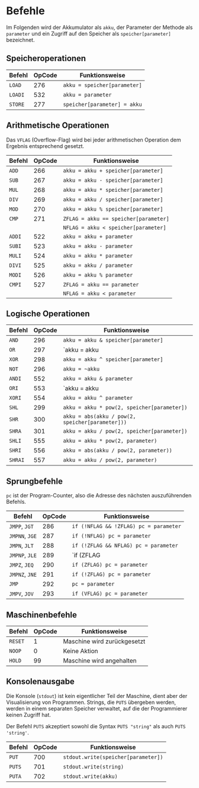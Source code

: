 # Befehle
Im Folgenden wird der Akkumulator als `akku`, der Parameter der Methode als `parameter` und ein Zugriff auf den Speicher als `speicher[parameter]` bezeichnet. 
## Speicheroperationen
Befehl  | OpCode | Funktionsweise
--------|--------|--------------------------------
`LOAD`  |  276   | `akku = speicher[parameter]`
`LOADI` |  532   | `akku = parameter`
`STORE` |  277   | `speicher[parameter] = akku`


## Arithmetische Operationen
Das `VFLAG` (Overflow-Flag) wird bei jeder arithmetischen Operation dem Ergebnis entsprechend gesetzt. 

Befehl  | OpCode | Funktionsweise
--------|--------|------------------------------------
`ADD`   |  266   | `akku = akku + speicher[parameter]`
`SUB`   |  267   | `akku = akku - speicher[parameter]`
`MUL`   |  268   | `akku = akku * speicher[parameter]`
`DIV`   |  269   | `akku = akku / speicher[parameter]`
`MOD`   |  270   | `akku = akku % speicher[parameter]`
`CMP`   |  271   | `ZFLAG = akku == speicher[parameter]`
|       |        | `NFLAG = akku < speicher[parameter]`
`ADDI`  |  522   | `akku = akku + parameter`
`SUBI`  |  523   | `akku = akku - parameter`
`MULI`  |  524   | `akku = akku * parameter`
`DIVI`  |  525   | `akku = akku / parameter`
`MODI`  |  526   | `akku = akku % parameter`
`CMPI`  |  527   | `ZFLAG = akku == parameter`
|       |        | `NFLAG = akku < parameter`


## Logische Operationen

Befehl  | OpCode | Funktionsweise
--------|--------|------------------------------------
`AND`   |  296   | `akku = akku & speicher[parameter]`
`OR`    |  297   | `akku = akku | speicher[parameter]`
`XOR`   |  298   | `akku = akku ^ speicher[parameter]`
`NOT`   |  296   | `akku = ~akku`
`ANDI`  |  552   | `akku = akku & parameter`
`ORI`   |  553   | `akku = akku | parameter`
`XORI`  |  554   | `akku = akku ^ parameter`
`SHL`   |  299   | `akku = akku * pow(2, speicher[parameter])`
`SHR`   |  300   | `akku = abs(akku / pow(2, speicher[parameter]))`
`SHRA`  |  301   | `akku = akku / pow(2, speicher[parameter])`
`SHLI`  |  555   | `akku = akku * pow(2, parameter)`
`SHRI`  |  556   | `akku = abs(akku / pow(2, parameter))`
`SHRAI` |  557   | `akku = akku / pow(2, parameter)`


## Sprungbefehle
`pc` ist der Program-Counter, also die Adresse des nächsten auszuführenden Befehls. 

Befehl         | OpCode | Funktionsweise
---------------|--------|------------------------------------
`JMPP`, `JGT`  |  286   | `if (!NFLAG && !ZFLAG) pc = parameter`
`JMPNN`, `JGE` |  287   | `if (!NFLAG) pc = parameter`
`JMPN`, `JLT`  |  288   | `if (!ZFLAG && NFLAG) pc = parameter`
`JMPNP`, `JLE` |  289   | `if (ZFLAG || NFLAG) pc = parameter`
`JMPZ`, `JEQ`  |  290   | `if (ZFLAG) pc = parameter`
`JMPNZ`, `JNE` |  291   | `if (!ZFLAG) pc = parameter`
`JMP`          |  292   | `pc = parameter`
`JMPV`, `JOV`  |  293   | `if (VFLAG) pc = parameter`

## Maschinenbefehle

Befehl  | OpCode | Funktionsweise
--------|--------|------------------------------------
`RESET` |   1    | Maschine wird zurückgesetzt
`NOOP`  |   0    | Keine Aktion
`HOLD`  |   99   | Maschine wird angehalten


## Konsolenausgabe
Die Konsole (`stdout`) ist kein eigentlicher Teil der Maschine, dient aber der Visualisierung von Programmen. Strings, die `PUTS` übergeben werden, werden in einem separaten Speicher verwaltet, auf die der Programmierer keinen Zugriff hat. 

Der Befehl `PUTS` akzeptiert sowohl die Syntax `PUTS "string"` als auch `PUTS 'string'`. 

Befehl  | OpCode | Funktionsweise
--------|--------|------------------------------------
`PUT`   |  700   | `stdout.write(speicher[parameter])`
`PUTS`  |  701   | `stdout.write(string)`
`PUTA`  |  702   | `stdout.write(akku)`